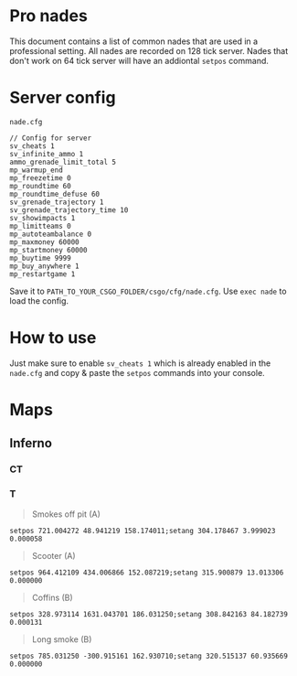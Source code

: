 # Pro nades
This document contains a list of common nades that are used in a professional setting. All nades are recorded on 128 tick server. Nades that don't work on 64 tick server will have an addiontal `setpos` command.

# Server config
`nade.cfg`

``` 
// Config for server
sv_cheats 1
sv_infinite_ammo 1
ammo_grenade_limit_total 5
mp_warmup_end
mp_freezetime 0
mp_roundtime 60
mp_roundtime_defuse 60
sv_grenade_trajectory 1
sv_grenade_trajectory_time 10
sv_showimpacts 1
mp_limitteams 0
mp_autoteambalance 0
mp_maxmoney 60000
mp_startmoney 60000
mp_buytime 9999
mp_buy_anywhere 1
mp_restartgame 1
```
Save it to `PATH_TO_YOUR_CSGO_FOLDER/csgo/cfg/nade.cfg`. Use `exec nade` to load the config.

# How to use
Just make sure to enable `sv_cheats 1` which is already enabled in the `nade.cfg` and copy & paste the `setpos` commands into your console. 

# Maps


## Inferno

### CT

### T

> Smokes off pit (A)

`setpos 721.004272 48.941219 158.174011;setang 304.178467 3.999023 0.000058`

> Scooter (A)

`setpos 964.412109 434.006866 152.087219;setang 315.900879 13.013306 0.000000`

> Coffins (B)

`setpos 328.973114 1631.043701 186.031250;setang 308.842163 84.182739 0.000131`

> Long smoke (B)

`setpos 785.031250 -300.915161 162.930710;setang 320.515137 60.935669 0.000000`
